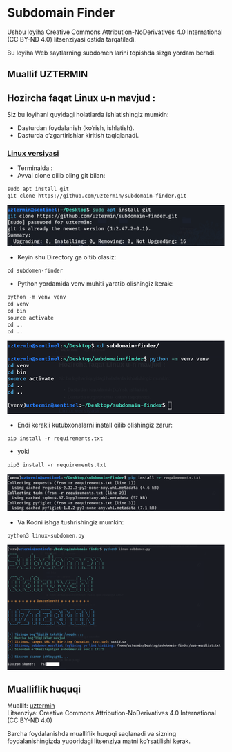 # Subdomain Finder

Ushbu loyiha Creative Commons Attribution-NoDerivatives 4.0 International (CC BY-ND 4.0) litsenziyasi ostida tarqatiladi. 

Bu loyiha Web saytlarning subdomen larini topishda sizga yordam beradi.

## Muallif UZTERMIN

## Hozircha faqat Linux u-n mavjud :

Siz bu loyihani quyidagi holatlarda ishlatishingiz mumkin:
- Dasturdan foydalanish (ko‘rish, ishlatish).
- Dasturda o‘zgartirishlar kiritish taqiqlanadi.

### [Linux versiyasi](./subdomain-finder)
- Terminalda :
- Avval clone qilib oling git bilan:
```shell
sudo apt install git
git clone https://github.com/uztermin/subdomain-finder.git
```
![image alt](https://github.com/uztermin/subdomain-finder/blob/239bb2d7e29f2cbd7d7fb77143e6c635ea439579/Screenshot%20From%202025-05-09%2009-54-30.png)




- Keyin shu Directory ga o'tib olasiz:
```shell
cd subdomen-finder
```
- Python yordamida venv muhiti yaratib olishingiz kerak:
```shell
python -m venv venv
cd venv
cd bin
source activate
cd ..
cd ..
```
![image alt](https://github.com/uztermin/subdomain-finder/blob/e97b13405d396f1eef9a86e2f224478dfc872c73/Screenshot%20From%202025-05-09%2009-56-40.png)





- Endi kerakli kutubxonalarni install qilib olishingiz zarur:
```shell
pip install -r requirements.txt 
```
- yoki
```shell
pip3 install -r requirements.txt
```
![image alt](https://github.com/uztermin/subdomain-finder/blob/49a4587ae639bcef190a99e6907e678c569de786/Screenshot%20From%202025-05-09%2009-57-08.png)





- Va Kodni ishga tushrishingiz mumkin:
```shell
python3 linux-subdomen.py
```
![image alt](https://github.com/uztermin/subdomain-finder/blob/398f49c99d3ce3426a1ce9f4825fd0c774ff3c7b/Screenshot%20From%202025-05-09%2010-00-10.png)







## Mualliflik huquqi

Muallif: [uztermin](https://github.com/uztermin)  
Litsenziya: Creative Commons Attribution-NoDerivatives 4.0 International (CC BY-ND 4.0)

Barcha foydalanishda mualliflik huquqi saqlanadi va sizning foydalanishingizda yuqoridagi litsenziya matni ko‘rsatilishi kerak.
